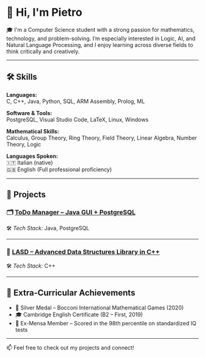 # 👋 Hi, I'm Pietro

🎓 I'm a Computer Science student with a strong passion for mathematics, technology, and problem-solving. I’m especially interested in Logic, AI, and Natural Language Processing, and I enjoy learning across diverse fields to think critically and creatively.

---

## 🛠️ Skills

**Languages:**  
C, C++, Java, Python, SQL, ARM Assembly, Prolog, ML

**Software & Tools:**  
PostgreSQL, Visual Studio Code, LaTeX, Linux, Windows

**Mathematical Skills:**  
Calculus, Group Theory, Ring Theory, Field Theory, Linear Algebra, Number Theory, Logic

**Languages Spoken:**  
🇮🇹 Italian (native)  
🇬🇧 English (Full professional proficiency)

---

## 📂 Projects

### 🗂️ [ToDo Manager – Java GUI + PostgreSQL](https://github.com/ShishRobot2000/ProjectBDD-OO-2025)

🛠️ *Tech Stack:* Java, PostgreSQL

---

### 🧠 [LASD – Advanced Data Structures Library in C++](https://github.com/ShishRobot2000/LASD_Project_2025)

🛠️ *Tech Stack:* C++

---

## 🏅 Extra-Curricular Achievements

- 🥈 Silver Medal – Bocconi International Mathematical Games (2020)  
- 🎓 Cambridge English Certificate (B2 – First, 2019)  
- 🧠 Ex-Mensa Member – Scored in the 98th percentile on standardized IQ tests

---

📫 Feel free to check out my projects and connect!

